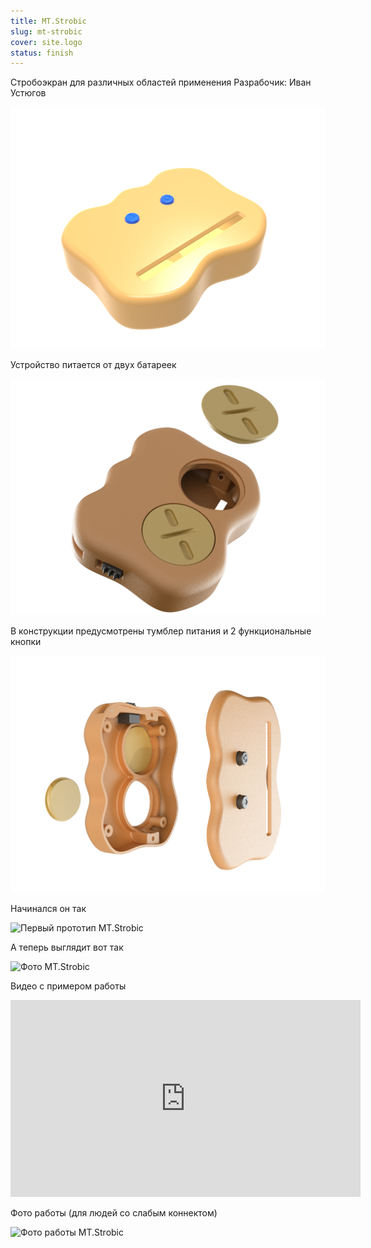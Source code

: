 ```yaml
---
title: MT.Strobic
slug: mt-strobic
cover: site.logo
status: finish
---
```


Стробоэкран для различных областей применения
Разрабочик: Иван Устюгов

![Рендер](strobicmain.png)

Устройство питается от двух батареек

![Отверстия для 2 батареек](strobic_2_bat.png)

В конструкции предусмотрены тумблер питания и 2 функциональные кнопки

![Exploded view MT.Strobica](strobic_exploded.png)

Начинался он так

![Первый прототип MT.Strobic](beta.jpg)

А теперь выглядит вот так

![Фото MT.Strobic](realstrobic.png)

Видео с примером работы

<iframe width="560" height="315" src="https://www.youtube-nocookie.com/embed/SQGu-6eci5k" frameborder="0" allow="accelerometer; autoplay; clipboard-write; encrypted-media; gyroscope; picture-in-picture" allowfullscreen></iframe>

Фото работы (для людей со слабым коннектом)

![Фото работы MT.Strobic](example.jpg)